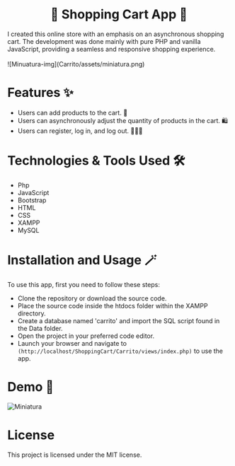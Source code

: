 <h1 style="text-align: center;">👛 Shopping Cart App 👛</h1>
I created this online store with an emphasis on an asynchronous shopping cart. The development was done mainly with pure PHP and vanilla JavaScript, providing a seamless and responsive shopping experience.
<br/>
<br/>
![Minuatura-img](Carrito/assets/miniatura.png)

# Features ✨
- Users can add products to the cart. 🛒
- Users can asynchronously adjust the quantity of products in the cart. 🛍️
- Users can register, log in, and log out. 👩🏻‍💻

# Technologies & Tools Used 🛠️
- Php
- JavaScript
- Bootstrap
- HTML
- CSS
- XAMPP
- MySQL

# Installation and Usage 🪄
To use this app, first you need to follow these steps:

- Clone the repository or download the source code.
- Place the source code inside the htdocs folder within the XAMPP directory.
- Create a database named 'carrito' and import the SQL script found in the Data folder.
- Open the project in your preferred code editor.
- Launch your browser and navigate to `(http://localhost/ShoppingCart/Carrito/views/index.php)` to use the app.

# Demo 👝
![Miniatura](Carrito/assets/miniatura.gif)

# License
This project is licensed under the MIT license.

